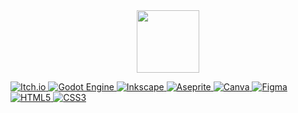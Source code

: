 <div id="header" align="center">
  <img src="https://media.giphy.com/media/ly3tQYHmXMsCI/giphy.gif" width="100"/>
</div>
<p>
  <a href="https://leon-dev.itch.io/">
  <img src="https://img.shields.io/badge/Itch-%23FF0B34.svg?style=for-the-badge&logo=Itch.io&logoColor=white" alt="Itch.io">
</a>
<a href="https://godotengine.org/">  
  <img src="https://img.shields.io/badge/GODOT-%23FFFFFF.svg?style=for-the-badge&logo=godot-engine" alt="Godot Engine">
</a>  
<a href="https://inkscape.org/">
  <img src="https://img.shields.io/badge/Inkscape-e0e0e0?style=for-the-badge&logo=inkscape&logoColor=080A13" alt="Inkscape">
</a>
<a href="https://aseprite.org/">
  <img src="https://img.shields.io/badge/Aseprite-FFFFFF?style=for-the-badge&logo=Aseprite&logoColor=#7D929E" alt="Aseprite">
</a>
<a href="https://www.canva.com/">
  <img src="https://img.shields.io/badge/Canva-%2300C4CC.svg?style=for-the-badge&logo=Canva&logoColor=white" alt="Canva">
</a>
<a href="https://www.figma.com/">
  <img src="https://img.shields.io/badge/figma-%23F24E1E.svg?style=for-the-badge&logo=figma&logoColor=white" alt="Figma">
</a>
<a href="https://de.wikipedia.org/wiki/HTML5">
  <img src="https://img.shields.io/badge/html5-%23E34F26.svg?style=for-the-badge&logo=html5&logoColor=white" alt="HTML5">
</a>
<a href="https://de.wikipedia.org/wiki/CSS3">
  <img src="https://img.shields.io/badge/css3-%231572B6.svg?style=for-the-badge&logo=css3&logoColor=white" alt="CSS3">
</a>
</p>
